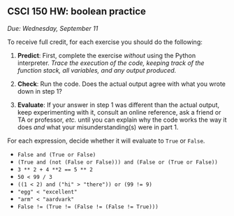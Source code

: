 CSCI 150 HW: boolean practice
-----------------------------

*Due: Wednesday, September 11*

To receive full credit, for each exercise you should do the following:

1. **Predict**: First, complete the exercise *without* using the
   Python interpreter.  *Trace the execution of the code, keeping
   track of the function stack, all variables, and any output
   produced.*

2. **Check**: Run the code.  Does the actual output agree with what
   you wrote down in step 1?

3. **Evaluate**: If your answer in step 1 was different than the
   actual output, keep experimenting with it, consult an online
   reference, ask a friend or TA or professor, *etc.* until you can
   explain why the code works the way it does *and* what your
   misunderstanding(s) were in part 1.

For each expression, decide whether it will evaluate to `True` or
`False`.

* `False and (True or False)`
* `(True and (not (False or False))) and (False or (True or False))`
* `3 ** 2 + 4 **2 == 5 ** 2`
* `50 < 99 / 3`
* `((1 < 2) and ("hi" > "there")) or (99 != 9)`
* `"egg" < "excellent"`
* `"arm" < "aardvark"`
* `False != (True != (False != (False != True)))`
